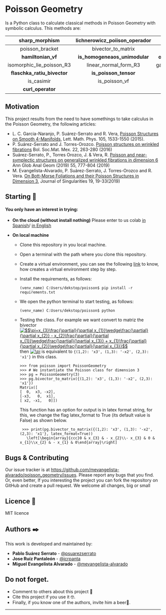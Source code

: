 
# Poisson Geometry
Is a Python class to calculate classical methods in Poisson Geometry with symbolic calculus. This methods are:

|  sharp_morphism            | lichnerowicz_poiison_operador  | modular_vf           |
| :-------:                  | :------:                       | :-----:              |
| poisson_bracket            | bivector_to_matrix             | jacobiator           |
| __hamiltonian_vf__         | __is_homogeneaos_unimodular__  | __one_forms_bracket__|
| isomorphic_lie_poisson_R3  | linear_normal_form_R3          | gauge_transformation |
|__flaschka_ratiu_bivector__ | __is_poisson_tensor__          |__is_in_kernel__      |
|is_casimir                  |is_poisson_vf                   |is_poisson_par        |
|__curl_operator__           |                                |                      |

<!-- For more information you can read the [wiki](https://github.com/mevangelista-alvarado/poisson_geometry/wiki) this project. or the our [documentation]()-->

## Motivation 
This project results from the need to have somethings to take calculus in the Poisson Geometry, the following articles: 
 * L.  C.  Garcia-Naranjo,  P.  Suárez-Serrato  and  R.  Vera, [Poisson Structures on Smooth 4-Manifolds](https://link.springer.com/article/10.1007/s11005-015-0792-8), Lett. Math. Phys. 105, 1533-1550 (2015). 
 * P. Suárez-Serrato and J. Torres-Orozco. [Poisson structures on wrinkled fibrations](https://link.springer.com/article/10.1007/s40590-015-0072-8) Bol. Soc.Mat. Mex. 22, 263-280 (2016) 
 * Suárez-Serrato, P., Torres Orozco, J. & Vera, R.  [Poisson and near-symplectic structures on generalized wrinkled fibrations in dimension 6](https://link.springer.com/article/10.1007/s10455-019-09651-2) Ann Glob Anal Geom (2019) 55, 777-804 (2019)
 * M. Evangelista-Alvarado, P. Suárez-Serrato, J. Torres-Orozco and R. Vera. [On Bott-Morse Foliations and their Poisson Structures in Dimension 3](http://journalofsingularities.org/volume19/article2.html), Journal of Singularities 19, 19-33(2019)

## Starting 🚀
#### You only have an interest in trying:
 * __On the cloud (without install nothing)__
   Please enter to us colab [in Spanish](https://colab.research.google.com/drive/1SN6PS0auO-h3aCXIenblnwJIV-YpowtZ)/ [in English](https://colab.research.google.com/drive/1XYcaJQ29XwkblXQOYumT1s8_00bHUEKZ)  
   
 * __On local machine__
   * Clone this repository in you local machine.
   * Open a terminal with the path where you clone this repository.
   * Create a virtual environment, you can see the following [link](https://gist.github.com/mevangelista-alvarado/8ee2fd663e7446e543fc04eacce0f303) to know, how creates a virtual environment step by step.
   * Install the requirements, as follows:
      ```
      (venv_name) C:Users/dekstop/poisson$ pip install -r requirements.txt
      ```
   * We open the python terminal to start testing, as follows:
      ```
      (venv_name) C:Users/dekstop/poisson$ python
      ```
	* Testing the class.
	   For example we want convert to matriz the bivector <a href="https://www.codecogs.com/eqnedit.php?latex=$$\pi=x_{3}\frac{\partial}{\partial&space;x_{1}}\wedge\frac{\partial}{\partial&space;x_{2}}&space;-&space;x_{2}\frac{\partial}{\partial&space;x_{1}}\wedge\frac{\partial}{\partial&space;x_{3}}&space;&plus;&space;x_{1}\frac{\partial}{\partial&space;x_{2}}\wedge\frac{\partial}{\partial&space;x_{3}}$$" target="_blank"><img src="https://latex.codecogs.com/gif.latex?$$\pi=x_{3}\frac{\partial}{\partial&space;x_{1}}\wedge\frac{\partial}{\partial&space;x_{2}}&space;-&space;x_{2}\frac{\partial}{\partial&space;x_{1}}\wedge\frac{\partial}{\partial&space;x_{3}}&space;&plus;&space;x_{1}\frac{\partial}{\partial&space;x_{2}}\wedge\frac{\partial}{\partial&space;x_{3}}$$" title="$$\pi=x_{3}\frac{\partial}{\partial x_{1}}\wedge\frac{\partial}{\partial x_{2}} - x_{2}\frac{\partial}{\partial x_{1}}\wedge\frac{\partial}{\partial x_{3}} + x_{1}\frac{\partial}{\partial x_{2}}\wedge\frac{\partial}{\partial x_{3}}$$" /></a>
	   then <a href="https://www.codecogs.com/eqnedit.php?latex=\pi" target="_blank"><img src="https://latex.codecogs.com/gif.latex?\pi" title="\pi" /></a> is equivalent to ```{(1,2): 'x3', (1,3): '-x2', (2,3): 'x1'}``` in this class.
	   ```
	   >>> from poisson import PoissonGeometry
	   >>> # We instantiate the Poisson class for dimension 3
	   >>> pg = PoissonGeometry(3)
	   >>> pg.bivector_to_matrix({(1,2): 'x3', (1,3): '-x2', (2,3): 'x1'})
	   Matrix([
	   [  0,  x3, -x2],
	   [-x3,   0,  x1],
	   [ x2, -x1,   0]])
	   ```
		
		This function has an option for output is in latex format string, for this, we change the flag latex_format to True (its default value is False) as shown below.
		
		```
		 >>> print(pg.bivector_to_matrix({(1,2): 'x3', (1,3): '-x2', (2,3): 'x1'}, latex_format=True))
		   \left[\begin{array}{ccc}0 & x_{3} & - x_{2}\\- x_{3} & 0 & x_{1}\\x_{2} & - x_{1} & 0\end{array}\right]
		```
		<!--For more information to how use this class you can read the [documentation]() or the our [wiki](https://github.com/mevangelista-alvarado/poisson_geometry/wiki)-->

<!--## TO DO
Calculate Poisson Cohomology with linear coefficients.-->

## Bugs & Contributing
Our issue tracker is at https://github.com/mevangelista-alvarado/poisson_geometry/issues. Please report any bugs that you find. Or, even better, If you interesting the project you can fork the repository on GitHub and create a pull request. We welcome all changes, big or small

## Licence 📄
MIT licence

## Authors ✒️
This work is developed and maintained by:
 * **Pablo Suárez Serrato** - [@psuarezserrato](https://github.com/psuarezserrato)
 * **Jose Ruíz Pantaleón** - [@jcrpanta](https://github.com/jcrpanta)
 * **Miguel Evangelista Alvarado** - [@mevangelista-alvarado](https://github.com/mevangelista-alvarado)

## Do not forget.
* Comment to others about this project 📢
* Cite this project if you use it 🤓.
* Finally, if you know one of the authors, invite him a beer🍺.
---
